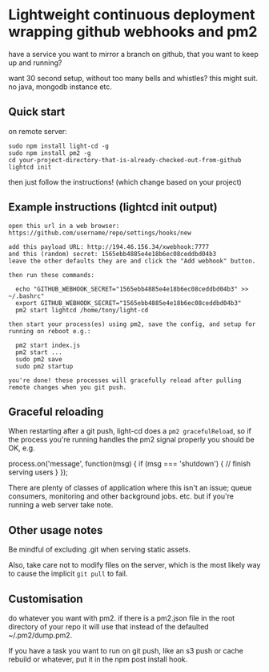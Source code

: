 # Lightweight continuous deployment wrapping github webhooks and pm2

have a service you want to mirror a branch on github, that you want to keep up and running?

want 30 second setup, without too many bells and whistles? this might suit. no java, mongodb instance etc.

## Quick start

on remote server:

```
sudo npm install light-cd -g
sudo npm install pm2 -g
cd your-project-directory-that-is-already-checked-out-from-github
lightcd init 
```

then just follow the instructions! (which change based on your project)

## Example instructions (lightcd init output)

```
open this url in a web browser:  https://github.com/username/repo/settings/hooks/new

add this payload URL: http://194.46.156.34/xwebhook:7777
and this (random) secret: 1565ebb4885e4e18b6ec08ceddbd04b3
leave the other defaults they are and click the "Add webhook" button.

then run these commands:

  echo "GITHUB_WEBHOOK_SECRET="1565ebb4885e4e18b6ec08ceddbd04b3" >> ~/.bashrc"
  export GITHUB_WEBHOOK_SECRET="1565ebb4885e4e18b6ec08ceddbd04b3"
  pm2 start lightcd /home/tony/light-cd

then start your process(es) using pm2, save the config, and setup for running on reboot e.g.:

  pm2 start index.js
  pm2 start ...
  sudo pm2 save
  sudo pm2 startup

you're done! these processes will gracefully reload after pulling remote changes when you git push.
```

## Graceful reloading

When restarting after a git push, light-cd does a `pm2 gracefulReload`, so if the process you're running handles the pm2 signal properly you should be OK, e.g.

process.on('message', function(msg) { if (msg === 'shutdown') { // finish serving users } });

There are plenty of classes of application where this isn't an issue; queue consumers, monitoring and other background jobs. etc. but if you're running a web server take note.

## Other usage notes

Be mindful of excluding .git when serving static assets.

Also, take care not to modify files on the server, which is the most likely way to cause the implicit `git pull` to fail.
 
## Customisation

do whatever you want with pm2. if there is a pm2.json file in the root directory of your repo it will use that instead of the defaulted ~/.pm2/dump.pm2. 

If you have a task you want to run on git push, like an s3 push or cache rebuild or whatever, put it in the npm post install hook.
